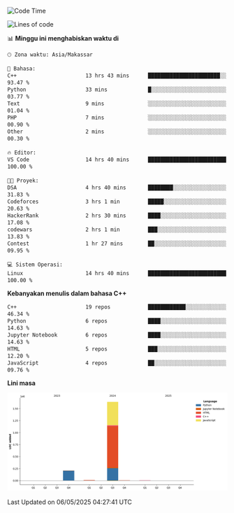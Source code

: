 <!--START_SECTION:waka-->
![Code Time](http://img.shields.io/badge/Code%20Time-193%20hrs%2018%20mins-blue)

![Lines of code](https://img.shields.io/badge/Sejak%20Hello%20World%20aku%20telah%20menulis-1.9%20million%20baris%20kode-blue)

📊 **Minggu ini menghabiskan waktu di** 

```text
🕑︎ Zona waktu: Asia/Makassar

💬 Bahasa: 
C++                      13 hrs 43 mins      ███████████████████████░░   93.47 % 
Python                   33 mins             █░░░░░░░░░░░░░░░░░░░░░░░░   03.77 % 
Text                     9 mins              ░░░░░░░░░░░░░░░░░░░░░░░░░   01.04 % 
PHP                      7 mins              ░░░░░░░░░░░░░░░░░░░░░░░░░   00.90 % 
Other                    2 mins              ░░░░░░░░░░░░░░░░░░░░░░░░░   00.30 % 

🔥 Editor: 
VS Code                  14 hrs 40 mins      █████████████████████████   100.00 % 

🐱‍💻 Proyek: 
DSA                      4 hrs 40 mins       ████████░░░░░░░░░░░░░░░░░   31.83 % 
Codeforces               3 hrs 1 min         █████░░░░░░░░░░░░░░░░░░░░   20.63 % 
HackerRank               2 hrs 30 mins       ████░░░░░░░░░░░░░░░░░░░░░   17.08 % 
codewars                 2 hrs 1 min         ███░░░░░░░░░░░░░░░░░░░░░░   13.83 % 
Contest                  1 hr 27 mins        ██░░░░░░░░░░░░░░░░░░░░░░░   09.95 % 

💻 Sistem Operasi: 
Linux                    14 hrs 40 mins      █████████████████████████   100.00 % 
```

**Kebanyakan menulis dalam bahasa C++** 

```text
C++                      19 repos            ████████████░░░░░░░░░░░░░   46.34 % 
Python                   6 repos             ████░░░░░░░░░░░░░░░░░░░░░   14.63 % 
Jupyter Notebook         6 repos             ████░░░░░░░░░░░░░░░░░░░░░   14.63 % 
HTML                     5 repos             ███░░░░░░░░░░░░░░░░░░░░░░   12.20 % 
JavaScript               4 repos             ██░░░░░░░░░░░░░░░░░░░░░░░   09.76 % 
```



**Lini masa**

![Lines of Code chart](https://raw.githubusercontent.com/yusuf601/yusuf601/main/assets/bar_graph.png)


 Last Updated on 06/05/2025 04:27:41 UTC
<!--END_SECTION:waka-->
